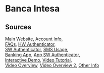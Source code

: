 # Banca Intesa

## Sources
[Main Website](https://www.intesasanpaolo.com/),	[Account Info](https://www.intesasanpaolo.com/it/persone-e-famiglie/prodotti/conti-e-libretti.html),	
[FAQs](https://www.intesasanpaolo.com/content/internetbanking/it/faq/common/faqHome.privati.html),	[HW Authenticator](),	
[SW Authenticator](https://www.intesasanpaolo.com/it/persone-e-famiglie/tutti-i-giorni/intesa-sanpaolo-mobile/la-banca-nell-app/o-key-smart.html),	[SMS Usage](),	
[Banking App](https://play.google.com/store/apps/details?id=com.latuabancaperandroid),	[App SW Authenticator](),	
[Interactive Demo](),	[Video Tutorial](https://www.youtube.com/watch?v=YbNY_AxDoXA&list=PL7lQFvEjqu8MP4ZYqsuzl-2CD95YB-7Fr),	 
[Video Overview](https://www.youtube.com/watch?v=wahowcqw7is), [Video Overview 2](https://www.youtube.com/watch?v=f_ZpwnRfDE0&list=PL7lQFvEjqu8NdjJj0su-zfZSvL_pAQstt), [Other Info](https://www.intesasanpaolo.com/content/dam/vetrina/documenti/guida_al_servizio/Guida_ai_Servizi.pdf)
